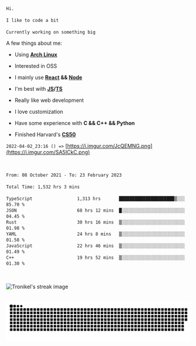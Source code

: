 ```
Hi.

I like to code a bit

Currently working on something big
```

A few things about me:

-   Using **[Arch Linux](https://archlinux.org/)**

-   Interested in OSS

-   I mainly use **[React](https://reactjs.org/) && [Node](https://nodejs.org/en/)**

-   I'm best with **[JS](https://www.javascript.com/)/[TS](https://www.typescriptlang.org/)**

-   Really like web development

-   I love customization

-   Have some experience with **C && C++ && Python**

-   Finished Harvard's **[CS50](https://cs50.harvard.edu)**

`2022-04-02_23:16 () =>` [https://i.imgur.com/JcQEMNG.png](https://i.imgur.com/SA5ICkC.png)

<br>

<!--START_SECTION:waka-->

```text
From: 08 October 2021 - To: 23 February 2023

Total Time: 1,532 hrs 3 mins

TypeScript                 1,313 hrs       █████████████████████▒░░░   85.70 %
JSON                       68 hrs 12 mins  █░░░░░░░░░░░░░░░░░░░░░░░░   04.45 %
Rust                       30 hrs 16 mins  ▒░░░░░░░░░░░░░░░░░░░░░░░░   01.98 %
YAML                       24 hrs 8 mins   ▒░░░░░░░░░░░░░░░░░░░░░░░░   01.58 %
JavaScript                 22 hrs 46 mins  ▒░░░░░░░░░░░░░░░░░░░░░░░░   01.49 %
C++                        19 hrs 52 mins  ▒░░░░░░░░░░░░░░░░░░░░░░░░   01.30 %
```

<!--END_SECTION:waka-->

<br>

<p><img align="center" src="https://github-readme-streak-stats.herokuapp.com/?user=Tronikelis&theme=dark" alt="Tronikel's streak image" /></p>

<br>

<img title="" src="https://raw.githubusercontent.com/Tronikelis/Tronikelis/output/github-contribution-grid-snake.svg" alt="very cool snake thingey" data-align="left">
